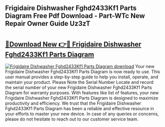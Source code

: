 ## Frigidaire Dishwasher Fghd2433Kf1 Parts Diagram Free Pdf Download - Part-WTc New Repair Owner Guide Uz3zT

# <h2><a href="http://dfidwmq.blite.top/?on=Frigidaire+Dishwasher+Fghd2433Kf1+Parts+Diagram">🔗Download New 👉🔴 Frigidaire Dishwasher Fghd2433Kf1 Parts Diagram</a></h2>

[![Frigidaire Dishwasher Fghd2433Kf1 Parts Diagram download](https://i.imgur.com/lujVjoI.png)](http://dfidwmq.blite.top/?on=Frigidaire+Dishwasher+Fghd2433Kf1+Parts+Diagram)
Your new Frigidaire Dishwasher Fghd2433Kf1 Parts Diagram is now ready to use. This user manual provides a step-by-step guide to help you install, operate, and maintain your product. Please Note the Serial Number Locate and record the serial number of your new Frigidaire Dishwasher Fghd2433Kf1 Parts Diagram for warranty purposes. With features like list of features, your new Frigidaire Dishwasher Fghd2433Kf1 Parts Diagram is designed to maximize productivity and efficiency. We trust that the Frigidaire Dishwasher Fghd2433Kf1 Parts Diagram has been a reliable and effective resource in your efforts to master your new device. In case of any queries or concerns, please do not hesitate to reach out to our customer service team.
